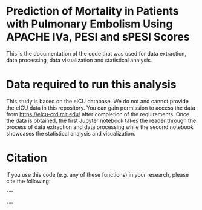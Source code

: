# Prediction of Mortality in Patients with Pulmonary Embolism Using APACHE IVa, PESI and sPESI Scores

This is the documentation of the code that was used for data extraction, data processing, data visualization and statistical analysis.

# Data required to run this analysis

This study is based on the eICU database. We do not and cannot provide the eICU data in this repository. You can gain permission to access the data from https://eicu-crd.mit.edu/ after completion of the requirements. Once the data is obtained, the first Jupyter notebook takes the reader through the  process of data extraction and data processing while the second notebook showcases the statistical analysis and visualization.

# Citation

If you use this code (e.g. any of these functions) in your research, please cite the following:

"""

"""
